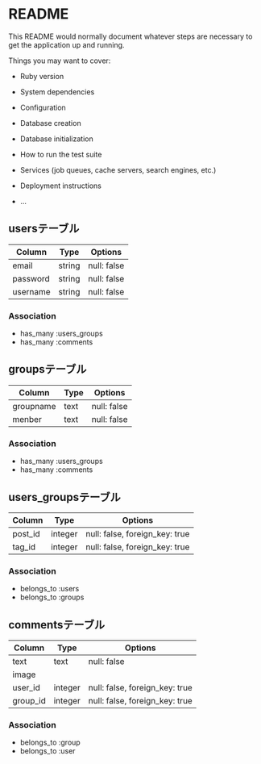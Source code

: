 # README

This README would normally document whatever steps are necessary to get the
application up and running.

Things you may want to cover:

* Ruby version

* System dependencies

* Configuration

* Database creation

* Database initialization

* How to run the test suite

* Services (job queues, cache servers, search engines, etc.)

* Deployment instructions

* ...

## usersテーブル
|Column|Type|Options|
|------|----|-------|
|email|string|null: false|
|password|string|null: false|
|username|string|null: false|
### Association
- has_many :users_groups
- has_many :comments

## groupsテーブル
|Column|Type|Options|
|------|----|-------|
|groupname|text|null: false|
|menber|text|null: false|
### Association
- has_many :users_groups
- has_many :comments

## users_groupsテーブル
|Column|Type|Options|
|------|----|-------|
|post_id|integer|null: false, foreign_key: true|
|tag_id|integer|null: false, foreign_key: true|
### Association
- belongs_to :users
- belongs_to :groups

## commentsテーブル
|Column|Type|Options|
|------|----|-------|
|text|text|null: false|
|image||
|user_id|integer|null: false, foreign_key: true|
|group_id|integer|null: false, foreign_key: true|
### Association
- belongs_to :group
- belongs_to :user